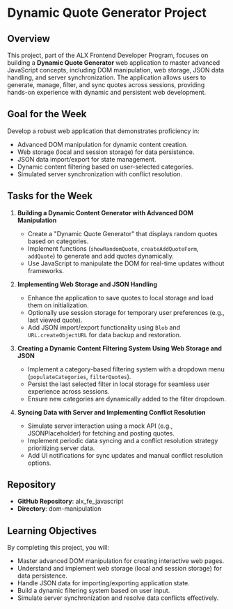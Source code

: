 # Dynamic Quote Generator Project

## Overview
This project, part of the ALX Frontend Developer Program, focuses on building a **Dynamic Quote Generator** web application to master advanced JavaScript concepts, including DOM manipulation, web storage, JSON data handling, and server synchronization. The application allows users to generate, manage, filter, and sync quotes across sessions, providing hands-on experience with dynamic and persistent web development.

## Goal for the Week
Develop a robust web application that demonstrates proficiency in:
- Advanced DOM manipulation for dynamic content creation.
- Web storage (local and session storage) for data persistence.
- JSON data import/export for state management.
- Dynamic content filtering based on user-selected categories.
- Simulated server synchronization with conflict resolution.

## Tasks for the Week
1. **Building a Dynamic Content Generator with Advanced DOM Manipulation**  
   - Create a "Dynamic Quote Generator" that displays random quotes based on categories.
   - Implement functions (`showRandomQuote`, `createAddQuoteForm`, `addQuote`) to generate and add quotes dynamically.
   - Use JavaScript to manipulate the DOM for real-time updates without frameworks.

2. **Implementing Web Storage and JSON Handling**  
   - Enhance the application to save quotes to local storage and load them on initialization.
   - Optionally use session storage for temporary user preferences (e.g., last viewed quote).
   - Add JSON import/export functionality using `Blob` and `URL.createObjectURL` for data backup and restoration.

3. **Creating a Dynamic Content Filtering System Using Web Storage and JSON**  
   - Implement a category-based filtering system with a dropdown menu (`populateCategories`, `filterQuotes`).
   - Persist the last selected filter in local storage for seamless user experience across sessions.
   - Ensure new categories are dynamically added to the filter dropdown.

4. **Syncing Data with Server and Implementing Conflict Resolution**  
   - Simulate server interaction using a mock API (e.g., JSONPlaceholder) for fetching and posting quotes.
   - Implement periodic data syncing and a conflict resolution strategy prioritizing server data.
   - Add UI notifications for sync updates and manual conflict resolution options.

## Repository
- **GitHub Repository**: alx_fe_javascript
- **Directory**: dom-manipulation

## Learning Objectives
By completing this project, you will:
- Master advanced DOM manipulation for creating interactive web pages.
- Understand and implement web storage (local and session storage) for data persistence.
- Handle JSON data for importing/exporting application state.
- Build a dynamic filtering system based on user input.
- Simulate server synchronization and resolve data conflicts effectively.
